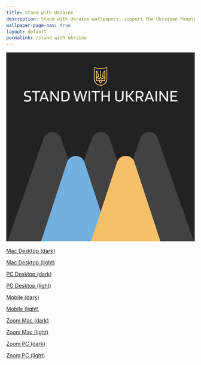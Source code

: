 ```yaml
---
title: Stand with Ukraine
description: Stand with Ukraine wallpapers, support the Ukrainan People, support the defenders of Ukraine! 💪🌻🇺🇦 
wallpaper-page-nav: true
layout: default
permalink: /stand-with-ukraine
---
```


<div class="page-thumb"><img src="/static/gallery/stand-with-ukraine-thumb.jpeg"></div>

<a href="https://res.cloudinary.com/dticvpgm1/image/upload/v1646232959/Stand%20with%20Ukraine/Stand-with-Ukraine-Desktop-mac-dark_lznxbh.png">Mac Desktop (dark)</a>

<a href="https://res.cloudinary.com/dticvpgm1/image/upload/v1646232959/Stand%20with%20Ukraine/Stand-with-Ukraine-Desktop-mac-light_ulkg76.png">Mac Desktop (light)</a>

<a href="https://res.cloudinary.com/dticvpgm1/image/upload/v1646232955/Stand%20with%20Ukraine/Stand-with-Ukraine-Desktop-pc-dark_gwkstm.png">PC Desktop (dark)</a>

<a href="https://res.cloudinary.com/dticvpgm1/image/upload/v1646232959/Stand%20with%20Ukraine/Stand-with-Ukraine-Desktop-pc-light_zqtrir.png">PC Desktop (light)</a>

<a href="https://res.cloudinary.com/dticvpgm1/image/upload/v1646232954/Stand%20with%20Ukraine/Stand-with-Ukraine-Mobile-dark_uwisqz.png">Mobile (dark)</a>

<a href="https://res.cloudinary.com/dticvpgm1/image/upload/v1646232955/Stand%20with%20Ukraine/Stand-with-Ukraine-Mobile-light_nhhoau.png">Mobile (light)</a>

<a href="https://res.cloudinary.com/dticvpgm1/image/upload/v1646232959/Stand%20with%20Ukraine/Stand-with-Ukraine-Zoom-mac-dark_vgfl3b.png">Zoom Mac (dark)</a>

<a href="https://res.cloudinary.com/dticvpgm1/image/upload/v1646232957/Stand%20with%20Ukraine/Stand-with-Ukraine-Zoom-mac-light_brsgwf.png">Zoom Mac (light)</a>

<a href="https://res.cloudinary.com/dticvpgm1/image/upload/v1646232957/Stand%20with%20Ukraine/Stand-with-Ukraine-Zoom-pc-dark_glwxfb.png">Zoom PC (dark)</a>

<a href="https://res.cloudinary.com/dticvpgm1/image/upload/v1646232957/Stand%20with%20Ukraine/Stand-with-Ukraine-Zoom-pc-light_nkc4n4.png">Zoom PC (light)</a>


<!---

<a href="/static/stand-with-ukraine/Stand-with-Ukraine-Desktop-mac-dark.png">Mac Desktop (dark)</a>

<a href="/static/stand-with-ukraine/Stand-with-Ukraine-Desktop-mac-light.png">Mac Desktop (light)</a>

<a href="/static/stand-with-ukraine/Stand-with-Ukraine-Desktop-pc-dark.png">PC Desktop (dark)</a>

<a href="/static/stand-with-ukraine/Stand-with-Ukraine-Desktop-pc-light.png">PC Desktop (light)</a>

<a href="/static/stand-with-ukraine/Stand-with-Ukraine-Mobile-dark.png">Mobile (dark)</a>

<a href="/static/stand-with-ukraine/Stand-with-Ukraine-Mobile-light.png">Mobile (light)</a>

<a href="/static/stand-with-ukraine/Stand-with-Ukraine-Zoom-mac-dark.png">Zoom Mac (dark)</a>

<a href="/static/stand-with-ukraine/Stand-with-Ukraine-Zoom-mac-light.png">Zoom Mac (light)</a>

<a href="/static/stand-with-ukraine/Stand-with-Ukraine-Zoom-pc-dark.png">Zoom PC (dark)</a>

<a href="/static/stand-with-ukraine/Stand-with-Ukraine-Zoom-pc-light.png">Zoom PC (light)</a>

-->